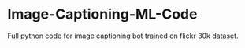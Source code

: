 # Image-Captioning-ML-Code
Full python code for image captioning bot trained on flickr 30k dataset.
